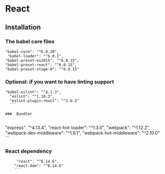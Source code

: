 # React

## Installation

### The babel core files

```
"babel-core": "^6.0.20",
 "babel-loader": "^6.0.1",
"babel-preset-es2015": "^6.0.15",
"babel-preset-react": "^6.0.15",
"babel-preset-stage-0": "^6.0.15"
```
   
###  Optional: if you want to have linting support


  ``` 
  "babel-eslint": "^4.1.3",
    "eslint": "^1.10.3",
    "eslint-plugin-react": "^3.6.2"
    ```

###  Bundler


   ```
   "express": "^4.13.4",
    "react-hot-loader": "^1.3.0",
    "webpack": "^1.12.2",
    "webpack-dev-middleware": "^1.6.1",
    "webpack-hot-middleware": "^2.10.0"
    ```
    
### React dependency

```
     "react": "^0.14.6",
    "react-dom": "^0.14.6"
    ```